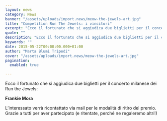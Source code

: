 ```yaml
---
layout: news
category: News
banner: "/assets/uploads/import.news/meow-the-jewels-art.jpg"
title: "Competition Run The Jewels: i vincitori"
excerpt: "Ecco il fortunato che si aggiudica due biglietti per il concerto milanese dei Run the Jewels: Frankie Mora L’interessato verrà ricontattato via mail per le modalità di ritiro del premio. Grazie a tutti per aver partecipato (e ritentate, perché ne regaleremo altri!)"
quote: ""
description: "Ecco il fortunato che si aggiudica due biglietti per il concerto milanese dei Run the Jewels: Frankie Mora L’interessato verrà ricontattato via mail per le modalità di ritiro del premio. Grazie a tutti per aver partecipato (e ritentate, perché ne regaleremo altri!)"
keywords: ""
date: 2015-05-22T00:00:00.000+01:00
author: "Marta Blumi Tripodi"
cover: "/assets/uploads/import.news/meow-the-jewels-art.jpg"
pagination:
  enabled: true

---
```


[](https://hotmc.com/wp-content/uploads/2014/10/meow-the-jewels-art.jpg)

Ecco il fortunato che si aggiudica due biglietti per il concerto milanese dei Run the Jewels:

**Frankie Mora**

L’interessato verrà ricontattato via mail per le modalità di ritiro del premio. Grazie a tutti per aver partecipato (e ritentate, perché ne regaleremo altri!)